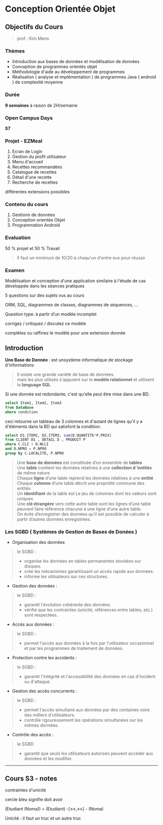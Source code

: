 # Conception Orientée Objet 
## Objectifs du Cours
>prof : Kim Mens  

### Thèmes
- Introduction aux bases de données et modélisation  de données  
- Conception de programmes orientés objet  
- Méthodologie d'aide au développement de programmes  
- Réalisation ( analyse et implémentation ) de programmes Java ( android ) de complexité moyenne  

### Durée 
**9 semaines** à raison de 2H/semaine

### Open Campus Days

**S7**

### Projet - EZMeal

1. Ecran de Login  
2. Gestion du profil utilisateur   
3. Menu d'accueil  
4. Recettes recommandées  
5. Catalogue de recettes  
7. Détail d'une recette   
6. Recherche de recettes  

différentes extensions possibles

### Contenu du cours 
1. Gestionn de données  
2. Conception orientée Objet  
3. Programmation Android  

### Evaluation

50 % projet et 50 % Travail  
>Il faut un minimum de 10/20 à chaqu'un d'entre eux pour réussir

### Examen 
Modélisation et conception d'une application similaire à l'étude de cas développée dans les séances pratiques  



5 questions sur des sujets vus au cours  

ORM, SQL, diagrammes de classes, diagrammes de séquences, ...  

Question type: à partir d’un modèle incomplet   

corrigez / critiquez / discutez ce modèle  

complétez ou raffinez le modèle pour une extension donnée  

## Introduction

**Une Base de Donnée** : est unsystème informatique de stockage d'informations  

>Il existe une grande variété de base de données.   
> mais les plus utilisés s'appuient sur le **modèle relationnel** et utilisent le **language SQL**  

Si une donnée est redondante, c'est qu'elle peut être mise dans une BD.  

```sql
select Item1, Item2, Item3 
from DataBase
where condition
```

ceci retourne un tableau de 3 colonnes et d'autant de lignes qu'il y a d'éléments dans la BD qui satisfont la condition.  

```sql
select D1.ITEM2, D2.ITEM3, sum(D.QUANTITE*P.PRIX)
from CLIENT D1 , DETAIL D , PRODUIT P
where C.CLI + D.NCLI
and D.NPRO = P.NPRO
group by C.LOCALITE, P.NPRO
```

>Une **base de données** est constituée d’un ensemble de **tables**  
>Une **table** contient les données relatives à une **collection d ’entités** de même nature  
>Chaque **ligne** d’une table reprend les données relatives à une **entité**  
>Chaque **colonne** d’une table décrit une propriété commune des entités  
>Un **identifiant** de la table est Le jeu de colonnes dont les valeurs sont uniques  
>Une **clé étrangère** vers cette autre table sont les lignes d’une table peuvent faire référence chacune à une ligne d’une autre table.  
>On évite d’enregistrer des données qu’il est possible de calculer à partir d’autres données enregistrées.

### Les SGBD ( Systèmes de Gestion de Bases de Donées )
- Organisation des données
>le SGBD :   
>- organise les données en tables permanentes stockées sur disques.  
>- crée les mécanismes garantissant un accès rapide aux données.  
>- informe les utilisateurs sur ces structures.  

- Gestion des données : 
>le SGBD  :   
>- garantit l'évolution cohérente des données.  
>- vérifie que les contraintes (unicité, références entre tables, etc.) sont respectées.  

- Accès aux données : 
>le SGBD :  
>- permet l'accès aux données à la fois par l'utilisateur occasionnel et par les programmes de traitement de données.  

- Protection contre les accidents :   
>le SGBD :  
>- garantit l'intégrité et l'accessibilité des données en cas d'incident ou d'attaque.  
- Gestion des accès concurrents :   
>le SGBD :  
>- permet l'accès simultané aux données par des centaines voire des milliers d'utilisateurs.   
>- contrôle rigoureusement les opérations simultanées sur les mêmes données.  
- Contrôle des accès :   
>le SGBD   
>- garantit que seuls les utilisateurs autorisés peuvent accéder aux données et les modifier.  

---

## Cours S3 - notes
contraintes d'unicité

cercle bleu signifie doit avoir    

(Etudiant (Noma))  =  (Etudiant) -[<->,<->] - (Noma)

Unicité : il faut un truc et un autre truc








